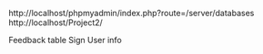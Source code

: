 http://localhost/phpmyadmin/index.php?route=/server/databases
http://localhost/Project2/

Feedback table
Sign User info
